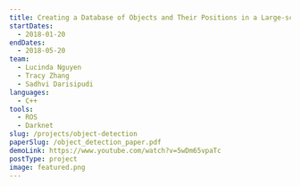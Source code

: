 ```yaml
---
title: Creating a Database of Objects and Their Positions in a Large-scale Indoor Environment
startDates:
  - 2018-01-20
endDates:
  - 2018-05-20
team:
  - Lucinda Nguyen
  - Tracy Zhang
  - Sadhvi Darisipudi
languages:
  - C++
tools:
  - ROS
  - Darknet
slug: /projects/object-detection
paperSlug: /object_detection_paper.pdf
demoLink: https://www.youtube.com/watch?v=5wDm65vpaTc
postType: project
image: featured.png
---
```

